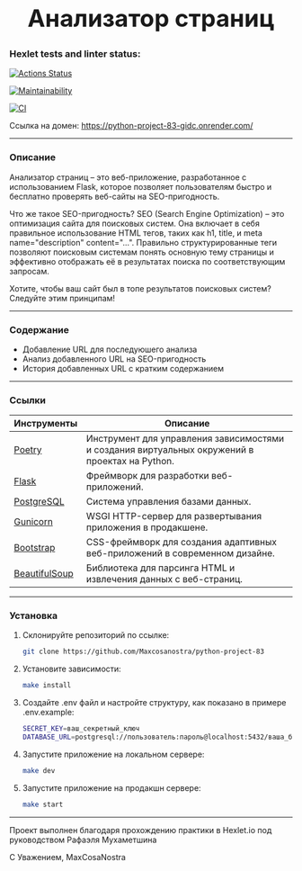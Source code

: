 <h1 align="center" style="font-size: 3em;">Анализатор страниц</h1>

### Hexlet tests and linter status:
[![Actions Status](https://github.com/Maxcosanostra/python-project-83/actions/workflows/hexlet-check.yml/badge.svg)](https://github.com/Maxcosanostra/python-project-83/actions)

[![Maintainability](https://api.codeclimate.com/v1/badges/1e01adc153c0c40755c1/maintainability)](https://codeclimate.com/github/Maxcosanostra/python-project-83/maintainability)

[![CI](https://github.com/Maxcosanostra/python-project-83/actions/workflows/ci.yml/badge.svg)](https://github.com/Maxcosanostra/python-project-83/actions/workflows/ci.yml)

Ссылка на домен:
https://python-project-83-gidc.onrender.com/


---
### Описание
Анализатор страниц – это веб-приложение, разработанное с использованием Flask, которое позволяет пользователям быстро и бесплатно проверять веб-сайты на SEO-пригодность.

Что же такое SEO-пригодность? SEO (Search Engine Optimization) – это оптимизация сайта для поисковых систем. Она включает в себя правильное использование HTML тегов, таких как 
h1, title, и meta name="description" content="...". Правильно структурированные теги позволяют поисковым системам понять основную тему страницы и эффективно отображать её в 
результатах поиска по соответствующим запросам.

Хотите, чтобы ваш сайт был в топе результатов поисковых систем? Следуйте этим принципам!


---

### Содержание

* Добавление URL для последуюшего анализа
* Анализ добавленного URL на SEO-пригодность
* История добавленных URL с кратким содержанием

---

### Ссылки

| Инструменты | Описание |
|----------|----------|
| [Poetry](https://python-poetry.org/) | Инструмент для управления зависимостями и создания виртуальных окружений в проектах на Python. |
| [Flask](https://flask.palletsprojects.com/en/3.0.x/) | Фреймворк для разработки веб-приложений. |
| [PostgreSQL](https://www.postgresql.org/) | Система управления базами данных. |
| [Gunicorn](https://gunicorn.org/) | WSGI HTTP-сервер для развертывания приложения в продакшене. |
| [Bootstrap](https://getbootstrap.com/) | CSS-фреймворк для создания адаптивных веб-приложений в современном дизайне. |
| [BeautifulSoup](https://pypi.org/project/beautifulsoup4/) | Библиотека для парсинга HTML и извлечения данных с веб-страниц. |

---

### Установка

1. Склонируйте репозиторий по ссылке:
   ```sh
   git clone https://github.com/Maxcosanostra/python-project-83
   ```

2. Установите зависимости:
   ```sh
   make install
   ```

3. Создайте .env файл и настройте структуру, как показано в примере .env.example:
   ```sh
   SECRET_KEY=ваш_секретный_ключ
   DATABASE_URL=postgresql://пользователь:пароль@localhost:5432/ваша_база_данных
   ```

4. Запустите приложение на локальном сервере:
   ```sh
   make dev
   ```

5. Запустите приложение на продакшн сервере:
   ```sh
   make start
   ```
---

Проект выполнен благодаря прохождению практики в Hexlet.io под руководством Рафаэля Мухаметшина

С Уважением, MaxCosaNostra
